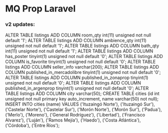 # MQ Prop Laravel

### v2 updates:

ALTER TABLE listings ADD COLUMN room_qty int(11) unsigned not null default '1';
ALTER TABLE listings ADD COLUMN ambience_qty int(11) unsigned not null default '1';
ALTER TABLE listings ADD COLUMN bath_qty int(11) unsigned not null default '1';
ALTER TABLE listings ADD COLUMN has_poster tinyint(1) unsigned not null default '0';
ALTER TABLE listings ADD COLUMN is_favorite tinyint(1) unsigned not null default '0';
ALTER TABLE listings ADD COLUMN seller_info varchar(200);
ALTER TABLE listings ADD COLUMN published_in_mercadolibre tinyint(1) unsigned not null default '0';
ALTER TABLE listings ADD COLUMN published_in_zonaprop tinyint(1) unsigned not null default '0';
ALTER TABLE listings ADD COLUMN published_in_argenprop tinyint(1) unsigned not null default '0';
ALTER TABLE listings ADD COLUMN city varchar(50);
CREATE TABLE cities (id int unsigned not null primary key auto_increment, name varchar(50) not null);
INSERT INTO cities (name) VALUES 
    ('Ituzaingó Norte'),
    ('Ituzaingó Sur'),
    ('Castelar Norte'),
    ('Castelar Sur'),
    ('Morón Norte'),
    ('Morón Sur'),
    ('Padua'),
    ('Merlo'),
    ('Moreno'),
    ('General Rodríguez'),
    ('Libertad'),
    ('Francisco Alvarez'),
    ('Luján'),
    ('Ramos Mejía'),
    ('Haedo'),
    ('Costa Atlántica'),
    ('Córdoba'),
    ('Entre Ríos');